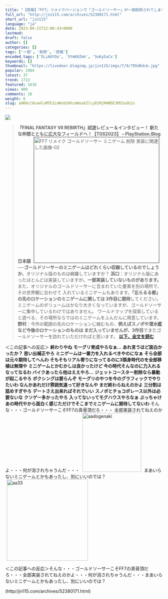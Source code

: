 ```yaml
---
title: "【悲報】『FF7』リメイクバージョンで「ゴールドソーサー」が一部削除されてしまう・・・ "
full_url: "http://jin115.com/archives/52380171.html"
short_url: "jin115"
language: "ja"
date: 2023-09-21T22:00:43+0900
lastmod: 
draft: false
author: []
categories: []
tags: ['一部', '削除', '悲報']
encoded_tags: ['5LiA6YOo', '5YmK6Zmk', '5oKy5aCx']
keywords: []
thumbnail: "https://livedoor.blogimg.jp/jin115/imgs/7/9/795d6dcb.jpg"
popular: 1984
latest: 37
trend: 1713
featured: 1616
views: 409
comments: 18
weight: 6
slug: aHR0cC8vamluMTE1LmNvbS9hcmNoaXZlcy81MjM4MDE3MS5odG1s
---
```


![](https://livedoor.blogimg.jp/jin115/imgs/7/9/795d6dcb.jpg)

<div><a name='more'></a> <blockquote><b>『FINAL FANTASY VII REBIRTH』試遊レビュー＆インタビュー！ 新たな仲間とともに広大なフィールドへ！【TGS2023】 – PlayStation.Blog 日本語</b> <img src='https//livedoor.blogimg.jp/jin115/imgs/1/8/18511dda.png' width='400' border='1' hspace='5' class='pict' alt='FF7 リメイク ゴールドソーサー ミニゲーム 削除 実装に関連した画像-02'> ──<b>ゴールドソーサーのミニゲームはどれくらい収録しているのでしょうか</b>。オリジナル版のものは網羅していますか？ <b>浜口</b>：オリジナル版にあったほとんどは実装していますが<b>、一部実装していないものがあります。</b> また、オリジナルのゴールドソーサーに含まれていた要素を別の場所で、その世界観に合わせて 入れているミニゲームもあります。<b>「忘らるる都」の先のロケーションのミニゲームに関しては 3作目に期待</b>してください。 ミニゲームのボリュームはかなり大きくなっていますが、ゴールドソーサーに集中しているわけではありません。 ワールドマップを探索していると遊べる、その場所ならではのミニゲームをふんだんに用意しています。 <b>野村</b>：今作の範囲の先のロケーションに絡むもの、<b>例えばスノボや潜水艦など今後のロケーションのものは まだ入っていませんが、3作目</b>でまたゴールドソーサーを訪れていただければと思います。 <a href='https//blog.ja.playstation.com/2023/09/21/20230921-ffviir/' target='_blank'><b>以下、全文を読む</b></a></blockquote> ＜この記事への反応＞ <b>終わりやね</b> <b>モーグリ育成やろなぁ…</b> <b>あれ言うほど面白かったか？ 思い出補正やろ</b> <b>ミニゲームは一番力を入れるべきやのになぁ</b> <b>そら全部は元々期待してへんわ そもそもリアル寄りになってるのに3頭身時代のを全部移植は無理や</b> <b>ミニゲームとかむかしは良かったけど 今の時代そんなのに力入れるなってなるわ </b> <b>バイクあったら他はええやろ…</b> <b>ジェットコースター削除なら暴動が起こるやろ</b> <b>ボクシングは要らんぞ</b> <b>モーグリのやつを今のグラフィックでやりたいわ なんかあれだけ雰囲気違って好きなんや</b> <b>まだ終わらねえのかよ 三分割は舐めすぎやろ</b> <b>デートさえ出来ればそれでいい</b> <b>スノボとチョコボレース以外は必要ないな</b> <b>クソゲー多かったやろ</b> <b>入ってないってモグハウスやろなぁ</b> <b>ぶっちゃけあの時代やから面白く感じただけでそこまでミニゲームに期待してないわ</b> そんな・・・ゴールドソーサーこそFF7の真骨頂だろ・・・ 全部実装されてねえのかよ・・・何が消されちゃうんだ・・・ <img src='https//livedoor.blogimg.jp/jin115/imgs/b/e/be6aa5b9.gif' alt='aadogenaki' width='188' border='0' hspace='5' class='pict'> まあいらないミニゲームとかもあったし、別にいいのでは？ <img src='https//livedoor.blogimg.jp/jin115/imgs/d/3/d3ba2beb.gif' alt='aa33' width='259' border='0' hspace='5' class='pict'> <p>＜この記事への反応＞そんな・・・ゴールドソーサーこそFF7の真骨頂だろ・・・全部実装されてねえのかよ・・・何が消されちゃうんだ・・・まあいらないミニゲームとかもあったし、別にいいのでは？</p></div>

(http//jin115.com/archives/52380171.html)
